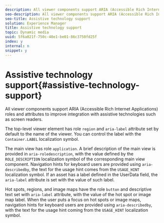 ```yaml
---
description: All viewer components support ARIA (Accessible Rich Internet Applications) roles and attributes to improve integration with assistive technologies such as screen readers.
seo-description: All viewer components support ARIA (Accessible Rich Internet Applications) roles and attributes to improve integration with assistive technologies such as screen readers.
seo-title: Assistive technology support
solution: Experience Manager
title: Assistive technology support
topic: Dynamic media
uuid: 5f6a021f-750c-40e1-be01-86c3750fd25f
index: y
internal: n
snippet: y
---
```


# Assistive technology support{#assistive-technology-support}

All viewer components support ARIA (Accessible Rich Internet Applications) roles and attributes to improve integration with assistive technologies such as screen readers.

The top-level viewer element has role `region` and `aria-label` attribute set by default to the name of the viewer. You can control the label with the `Container.LABEL` localization symbol.

The main view has role `application`. A brief description of the main view is provided in `aria-roledescription`, with the value defined by the `ROLE_DESCRIPTION` localization symbol of the corresponding main view component. Navigation hints for keyboard users are provided using `aria-describedby`, the text for the usage hint comes from the `USAGE_HINT` localization symbol. If an asset has a label defined in the UserData field, the `aria-label` attribute is set with the value of such label.

Hot spots, regions, and image maps have the role `button` and descriptive text set with `aria-label` attribute, with the value of the hot spot or image map label. When the user puts a focus on hot spots or image maps, navigation hints for keyboard users are provided using `aria-describedby`, with the text for the usage hint coming from the `USAGE_HINT` localization symbol. 

